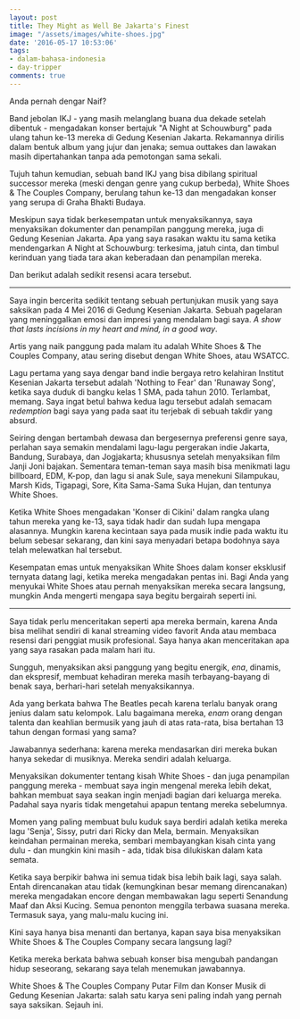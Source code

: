 ```yaml
---
layout: post
title: They Might as Well Be Jakarta's Finest
image: "/assets/images/white-shoes.jpg"
date: '2016-05-17 10:53:06'
tags:
- dalam-bahasa-indonesia
- day-tripper
comments: true
---
```


Anda pernah dengar Naif?

Band jebolan IKJ - yang masih melanglang buana dua dekade setelah dibentuk - mengadakan konser bertajuk "A Night at Schouwburg" pada ulang tahun ke-13 mereka di Gedung Kesenian Jakarta. Rekamannya dirilis dalam bentuk album yang jujur dan jenaka; semua outtakes dan lawakan masih dipertahankan tanpa ada pemotongan sama sekali.

Tujuh tahun kemudian, sebuah band IKJ yang bisa dibilang spiritual successor mereka (meski dengan genre yang cukup berbeda), White Shoes & The Couples Company, berulang tahun ke-13 dan mengadakan konser yang serupa di Graha Bhakti Budaya.

Meskipun saya tidak berkesempatan untuk menyaksikannya, saya menyaksikan dokumenter dan penampilan panggung mereka, juga di Gedung Kesenian Jakarta. Apa yang saya rasakan waktu itu sama ketika mendengarkan A Night at Schouwburg: terkesima, jatuh cinta, dan timbul kerinduan yang tiada tara akan keberadaan dan penampilan mereka.

Dan berikut adalah sedikit resensi acara tersebut.

***

Saya ingin bercerita sedikit tentang sebuah pertunjukan musik yang saya saksikan pada 4 Mei 2016 di Gedung Kesenian Jakarta. Sebuah pagelaran yang meninggalkan emosi dan impresi yang mendalam bagi saya. *A show that lasts incisions in my heart and mind, in a good way*.

Artis yang naik panggung pada malam itu adalah White Shoes & The Couples Company, atau sering disebut dengan White Shoes, atau WSATCC.

Lagu pertama yang saya dengar band indie bergaya retro kelahiran Institut Kesenian Jakarta tersebut adalah 'Nothing to Fear' dan 'Runaway Song', ketika saya duduk di bangku kelas 1 SMA, pada tahun 2010. Terlambat, memang. Saya ingat betul bahwa kedua lagu tersebut adalah semacam *redemption* bagi saya yang pada saat itu terjebak di sebuah takdir yang absurd.

Seiring dengan bertambah dewasa dan bergesernya preferensi genre saya, perlahan saya semakin mendalami lagu-lagu pergerakan indie Jakarta, Bandung, Surabaya, dan Jogjakarta; khususnya setelah menyaksikan film Janji Joni bajakan. Sementara teman-teman saya masih bisa menikmati lagu billboard, EDM, K-pop, dan lagu si anak Sule, saya menekuni Silampukau, Marsh Kids, Tigapagi, Sore, Kita Sama-Sama Suka Hujan, dan tentunya White Shoes.

Ketika White Shoes mengadakan 'Konser di Cikini' dalam rangka ulang tahun mereka yang ke-13, saya tidak hadir dan sudah lupa mengapa alasannya. Mungkin karena kecintaan saya pada musik indie pada waktu itu belum sebesar sekarang, dan kini saya menyadari betapa bodohnya saya telah melewatkan hal tersebut.

Kesempatan emas untuk menyaksikan White Shoes dalam konser eksklusif ternyata datang lagi, ketika mereka mengadakan pentas ini. Bagi Anda yang menyukai White Shoes atau pernah menyaksikan mereka secara langsung, mungkin Anda mengerti mengapa saya begitu bergairah seperti ini.

***

Saya tidak perlu menceritakan seperti apa mereka bermain, karena Anda bisa melihat sendiri di kanal streaming video favorit Anda atau membaca resensi dari penggiat musik profesional. Saya hanya akan menceritakan apa yang saya rasakan pada malam hari itu.

Sungguh, menyaksikan aksi panggung yang begitu energik, *ena*, dinamis, dan ekspresif, membuat kehadiran mereka masih terbayang-bayang di benak saya, berhari-hari setelah menyaksikannya.

Ada yang berkata bahwa The Beatles pecah karena terlalu banyak orang jenius dalam satu kelompok. Lalu bagaimana mereka, *enam* orang dengan talenta dan keahlian bermusik yang jauh di atas rata-rata, bisa bertahan 13 tahun dengan formasi yang sama?

Jawabannya sederhana: karena mereka mendasarkan diri mereka bukan hanya sekedar di musiknya. Mereka sendiri adalah keluarga.

Menyaksikan dokumenter tentang kisah White Shoes - dan juga penampilan panggung mereka - membuat saya ingin mengenal mereka lebih dekat, bahkan membuat saya seakan ingin menjadi bagian dari keluarga mereka. Padahal saya nyaris tidak mengetahui apapun tentang mereka sebelumnya.

Momen yang paling membuat bulu kuduk saya berdiri adalah ketika mereka lagu 'Senja', Sissy, putri dari Ricky dan Mela, bermain. Menyaksikan keindahan permainan mereka, sembari membayangkan kisah cinta yang dulu - dan mungkin kini masih - ada, tidak bisa dilukiskan dalam kata semata.

Ketika saya berpikir bahwa ini semua tidak bisa lebih baik lagi, saya salah. Entah direncanakan atau tidak (kemungkinan besar memang direncanakan) mereka mengadakan encore dengan membawakan lagu seperti Senandung Maaf dan Aksi Kucing. Semua penonton menggila terbawa suasana mereka. Termasuk saya, yang malu-malu kucing ini.

Kini saya hanya bisa menanti dan bertanya, kapan saya bisa menyaksikan White Shoes & The Couples Company secara langsung lagi?

Ketika mereka berkata bahwa sebuah konser bisa mengubah pandangan hidup seseorang, sekarang saya telah menemukan jawabannya.

White Shoes & The Couples Company Putar Film dan Konser Musik di Gedung Kesenian Jakarta: salah satu karya seni paling indah yang pernah saya saksikan. Sejauh ini.